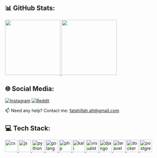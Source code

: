 ## 📊 GitHub Stats:

<p align="left">
  <a href="https://github.com/fatihhdr">
    <img height="180em" src="https://github-readme-stats-eight-theta.vercel.app/api?username=fatihhdr&show_icons=true&theme=dark&include_all_commits=true&count_private=true"/>
    <img height="180em" src="https://github-readme-stats-eight-theta.vercel.app/api/top-langs/?username=fatihhdr&layout=compact&langs_count=8&theme=dark"/>
  </a>
</p>

 ## 🌐 Social Media:
[![Instagram](https://img.shields.io/badge/Instagram-%23E4405F.svg?logo=Instagram&logoColor=white)](https://instagram.com/fatihsnapz) [![Reddit](https://img.shields.io/badge/Reddit-%23FF4500.svg?logo=Reddit&logoColor=white)](https://reddit.com/user/BigMusclBoy) 
</p> 📫 Need any help? Contact me: 
<a href="mailto:fatahillah.alt@gmail.com" class="text-white flex gap-1 text-base opacity-75 mt-2 transition-all ease-in-out hover:opacity-100" <svg xmlns="http://www.w3.org/2000/svg" fill="none" viewBox="0 0 24 24" stroke-width="1.5" stroke="currentColor" class="w-6 h-6">
<path stroke-linecap="round" stroke-linejoin="round" d="M21.75 6.75v10.5a2.25 2.25 0 01-2.25 2.25h-15a2.25 2.25 0 01-2.25-2.25V6.75m19.5 0A2.25 2.25 0 0019.5 4.5h-15a2.25 2.25 0 00-2.25 2.25m19.5 0v.243a2.25 2.25 0 01-1.07 1.916l-7.5 4.615a2.25 2.25 0 01-2.36 0L3.32 8.91a2.25 2.25 0 01-1.07-1.916V6.75"> </path></svg>fatahillah.alt@gmail.com</a>

## 💻 Tech Stack:

<p align="left">
  <a href="https://dotnet.microsoft.com/en-us/languages/csharp" target="_blank" rel="noreferrer"> 
    <img src="https://cdn.jsdelivr.net/gh/devicons/devicon@latest/icons/csharp/csharp-original.svg" alt="cs" width="40" height="40"/> 
  </a>
  <a href="https://www.javascript.com/" target="_blank" rel="noreferrer"> 
    <img src="https://cdn.jsdelivr.net/gh/devicons/devicon@latest/icons/javascript/javascript-original.svg" alt="js" width="40" height="40"/>  
  </a>
  <a href="https://www.python.org" target="_blank" rel="noreferrer"> 
    <img src="https://cdn.jsdelivr.net/gh/devicons/devicon@latest/icons/python/python-original.svg" alt="python" width="40" height="40"/> 
  </a>
  <a href="https://go.dev/" target="_blank" rel="noreferrer"> 
    <img src="https://cdn.jsdelivr.net/gh/devicons/devicon@latest/icons/go/go-original-wordmark.svg" alt="golang" width="40" height="40"/> 
  </a>
    <a href="https://www.php.net/" target="_blank" rel="noreferrer"> 
    <img src="https://cdn.jsdelivr.net/gh/devicons/devicon@latest/icons/php/php-original.svg" alt="php" width="40" height="40"/> 
  </a>
  <a href="https://www.kali.org/" target="_blank" rel="noreferrer"> 
    <img src="https://cdn.jsdelivr.net/gh/devicons/devicon@latest/icons/debian/debian-original.svg" alt="kali" width="40" height="40"/> 
  </a>
  <a href="https://visualstudio.microsoft.com/" target="_blank" rel="noreferrer"> 
    <img src="https://cdn.jsdelivr.net/gh/devicons/devicon@latest/icons/visualstudio/visualstudio-original.svg" alt="visualstudio" width="40" height="40"/> 
  </a>
  <a href="https://www.djangoproject.com/" target="_blank" rel="noreferrer"> 
    <img src="https://cdn.jsdelivr.net/gh/devicons/devicon@latest/icons/django/django-plain.svg" alt="django" width="40" height="40"/> 
  </a>
  <a href="https://laravel.com/" target="_blank" rel="noreferrer"> 
    <img src="https://cdn.jsdelivr.net/gh/devicons/devicon@latest/icons/laravel/laravel-original.svg" alt="laravel" width="40" height="40"/> 
  </a>
   <a href="https://www.docker.com/" target="_blank" rel="noreferrer"> 
     <img src="https://cdn.jsdelivr.net/gh/devicons/devicon@latest/icons/docker/docker-plain.svg" alt="docker" width="40" height="40"/>    
   </a>
  <a href="https://www.postgresql.org/" target="_blank" rel="noreferrer"> 
     <img src="https://cdn.jsdelivr.net/gh/devicons/devicon@latest/icons/postgresql/postgresql-plain.svg" alt="postgre" width="40" height="40"/>    
   </a>
</p>
